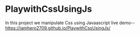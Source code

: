 # PlaywithCssUsingJs
In this project we manipulate Css using Javaascript
live demo-- https://iamhero2709.github.io/PlaywithCssUsingJs/
